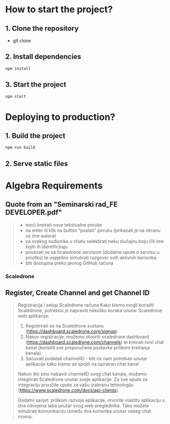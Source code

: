 
# How to start the project?

## 1. Clone the repository
- git clone

## 2. Install dependencies
```bash
npm install
```

## 3. Start the project
```bash
npm start
```

# Deploying to production?

## 1. Build the project
```bash
npm run build
```
## 2. Serve static files

# Algebra Requirements

## Quote from an "Seminarski rad_FE DEVELOPER.pdf"
> - moći kreirati nove tekstualne poruke
> - na enter ili klik na button “poslati” poruku (prikazati je na ekranu uz ime autora)
> - za svakog sudionika u chatu selektirati neku slučajnu boju i/ili ime kojih ih identificiraju
> - povezati se sa Scaledrone servisom (dodatne upute o servisu u privitku) te uspješno
  simulirati razgovor svih aktivnih korisnika
> - biti dostupna preko javnog GitHub računa


### Scaledrone

 ## Register, Create Channel and get Channel ID

> Registracija i setup Scaledrone računa
> Kako bismo mogli koristiti Scaledrone, potrebno je napraviti nekoliko koraka unutar
> Scaledrone web aplikacije:
> 1. Registrirati se na Scaledrone sustavu (https://dashboard.scaledrone.com/signup)
> 2. Nakon registracije, možemo otvoriti scaledrone dashboard
> (https://dashboard.scaledrone.com/channels) te kreirati novi chat kanal (koristiti sve
> preporučene postavke prilikom kreiranja kanala).
> 3. Sačuvati podatak channelID - biti će nam potreban unutar aplikacije kako bismo se
> spojili na ispravan chat kanal
> 
> Nakon što smo nabavili channelID svog chat kanala, možemo integrirati Scaledrone unutar
> svoje aplikacije. Za sve upute za integraciju proučite upute za vašu izabranu tehnologiju
> (https://www.scaledrone.com/docs/api-clients).
> 
> Dodatni savjet: prilikom razvoja aplikacije, otvorite vlastitu aplikaciju u dva odvojena taba
> unutar svog web preglednika. Tako možete simulirati komunikaciju između dva korisnika
> unutar vašeg chat rooma.
